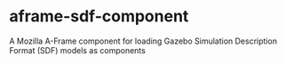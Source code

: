 # aframe-sdf-component
A Mozilla A-Frame component for loading Gazebo Simulation Description Format (SDF) models as components
